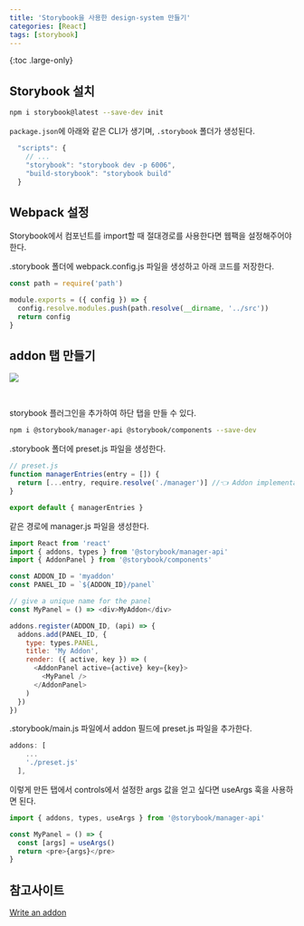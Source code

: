 ```yaml
---
title: 'Storybook을 사용한 design-system 만들기'
categories: [React]
tags: [storybook]
---
```


{:toc .large-only}

## Storybook 설치

```bash
npm i storybook@latest --save-dev init
```

`package.json`에 아래와 같은 CLI가 생기며, `.storybook` 폴더가 생성된다.

```js
  "scripts": {
    // ...
    "storybook": "storybook dev -p 6006",
    "build-storybook": "storybook build"
  }
```

## Webpack 설정

Storybook에서 컴포넌트를 import할 때 절대경로를 사용한다면 웹팩을 설정해주어야 한다.

.storybook 폴더에 webpack.config.js 파일을 생성하고 아래 코드를 저장한다.

```js
const path = require('path')

module.exports = ({ config }) => {
  config.resolve.modules.push(path.resolve(__dirname, '../src'))
  return config
}
```

## addon 탭 만들기

<img src="/assets/img/blog/2023-06-27-storybook_01.png" style="margin-bottom:30px;">

storybook 플러그인을 추가하여 하단 탭을 만들 수 있다.

```bash
npm i @storybook/manager-api @storybook/components --save-dev
```

.storybook 폴더에 preset.js 파일을 생성한다.

```js
// preset.js
function managerEntries(entry = []) {
  return [...entry, require.resolve('./manager')] //👈 Addon implementation
}

export default { managerEntries }
```

같은 경로에 manager.js 파일을 생성한다.

```js
import React from 'react'
import { addons, types } from '@storybook/manager-api'
import { AddonPanel } from '@storybook/components'

const ADDON_ID = 'myaddon'
const PANEL_ID = `${ADDON_ID}/panel`

// give a unique name for the panel
const MyPanel = () => <div>MyAddon</div>

addons.register(ADDON_ID, (api) => {
  addons.add(PANEL_ID, {
    type: types.PANEL,
    title: 'My Addon',
    render: ({ active, key }) => (
      <AddonPanel active={active} key={key}>
        <MyPanel />
      </AddonPanel>
    )
  })
})
```

.storybook/main.js 파일에서 addon 필드에 preset.js 파일을 추가한다.

```js
addons: [
    ...
    './preset.js'
  ],
```

이렇게 만든 탭에서 controls에서 설정한 args 값을 얻고 싶다면 useArgs 훅을 사용하면 된다.

```js
import { addons, types, useArgs } from '@storybook/manager-api'

const MyPanel = () => {
  const [args] = useArgs()
  return <pre>{args}</pre>
}
```

## 참고사이트

[Write an addon](https://storybook.js.org/docs/react/addons/writing-addons)
